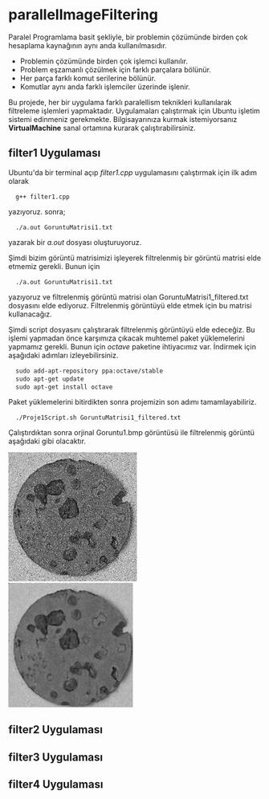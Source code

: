 # parallelImageFiltering
Paralel Programlama basit şekliyle, bir problemin çözümünde birden çok hesaplama kaynağının aynı anda kullanılmasıdır.
<ul>
  <li>Problemin çözümünde birden çok işlemci kullanılır.</li>
  <li>Problem eşzamanlı çözülmek için farklı parçalara bölünür.</li>
  <li>Her parça farklı komut serilerine bölünür.</li>
  <li>Komutlar aynı anda farklı işlemciler üzerinde işlenir.</li>
</ul>
Bu projede, her bir uygulama farklı paralellism teknikleri kullanılarak filtreleme işlemleri yapmaktadır. Uygulamaları çalıştırmak için Ubuntu işletim sistemi edinmeniz gerekmekte. Bilgisayarınıza kurmak istemiyorsanız <strong>VirtualMachine</strong> sanal ortamına kurarak çalıştırabilirsiniz.

## filter1 Uygulaması
Ubuntu\'da bir terminal açıp <i>filter1.cpp</i> uygulamasını çalıştırmak için ilk adım olarak

```
  g++ filter1.cpp
```


yazıyoruz. sonra;

```
  ./a.out GoruntuMatrisi1.txt
```

yazarak bir <i>a.out</i> dosyası oluşturuyoruz.

Şimdi bizim görüntü matrisimizi işleyerek filtrelenmiş bir görüntü matrisi elde etmemiz gerekli. Bunun için

```
  ./a.out GoruntuMatrisi1.txt
```

yazıyoruz ve filtrelenmiş görüntü matrisi olan GoruntuMatrisi1_filtered.txt dosyasını elde ediyoruz. Filtrelenmiş görüntüyü elde etmek için bu matrisi kullanacağız. 

Şimdi script dosyasını çalıştırarak filtrelenmiş görüntüyü elde edeceğiz. Bu işlemi yapmadan önce karşımıza çıkacak muhtemel paket yüklemelerini yapmamız gerekli. Bunun için <i>octave</i> paketine ihtiyacımız var. İndirmek için aşağıdaki adımları izleyebilirsiniz.

```
  sudo add-apt-repository ppa:octave/stable
  sudo apt-get update
  sudo apt-get install octave
```

Paket yüklemelerini bitirdikten sonra projemizin son adımı tamamlayabiliriz.

```
  ./Proje1Script.sh GoruntuMatrisi1_filtered.txt
```

Çalıştırdıktan sonra orjinal Goruntu1.bmp görüntüsü ile filtrelenmiş görüntü aşağıdaki gibi olacaktır.

![Orjinal Görüntü](https://github.com/shrgrl/parallelImageFiltering/blob/master/img1.jpg)
![Filtrelenmiş Görüntü](https://github.com/shrgrl/parallelImageFiltering/blob/master/img2.jpg)


## filter2 Uygulaması


## filter3 Uygulaması


## filter4 Uygulaması

